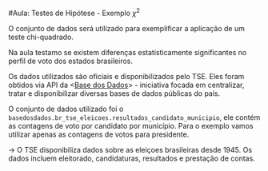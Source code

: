 #Aula: Testes de Hipótese - Exemplo $\chi^2$ 

O conjunto de dados será utilizado para exemplificar a aplicação de um teste chi-quadrado.

Na aula testamo se existem diferenças estatisticamente significantes no perfil de voto dos estados brasileiros.

Os dados utilizados são oficiais e disponibilizados pelo TSE. Eles foram obtidos via API da <[Base dos Dados](https://basedosdados.org/)> - iniciativa focada em centralizar, tratar e disponibilizar diversas bases de dados públicas do país.

O conjunto de dados utilizado foi o `basedosdados.br_tse_eleicoes.resultados_candidato_municipio`, ele contém as contagens de voto por candidato por município. Para o exemplo vamos utilizar apenas as contagens de votos para presidente.

$\rightarrow$ O TSE disponibiliza dados sobre as eleiçoes brasileiras desde 1945. Os dados incluem eleitorado, candidaturas, resultados e prestação de contas.